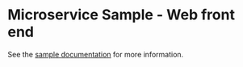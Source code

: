 # Microservice Sample - Web front end

See the [sample documentation](http://github.com/WASdev/sample.microservices.docs) for more information.     
